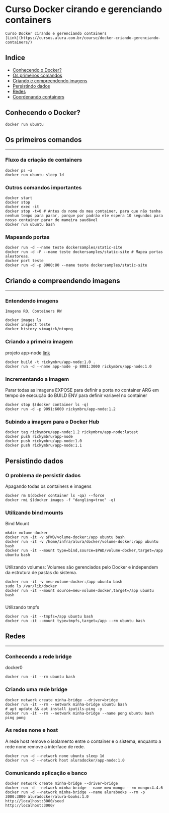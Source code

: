 # Curso Docker cirando e gerenciando containers
    Curso Docker cirando e gerenciando containers
    [Link](https://cursos.alura.com.br/course/docker-criando-gerenciando-containers/)
## Indice
- [Conhecendo o Docker?](#conhecendo-o-docker)
- [Os primeiros comandos](#os-primeiros-comandos)
- [Criando e compreendendo imagens](#criando-e-compreendendo-imagens)
- [Persistindo dados](#persistindo-dados)
- [Redes](#redes)
- [Coordenando containers](#coordenando-containers)


## Conhecendo o Docker?
```
docker run ubuntu
```
## Os primeiros comandos
***
### Fluxo da criação de containers
```
docker ps –a
docker run ubuntu sleep 1d
```
### Outros comandos importantes
```
docker start
docker stop
docker exec -it
docker stop -t=0 # Antes do nome do meu container, para que não tenha nenhum tempo para parar, porque por padrão ele espera 10 segundos para nosso container parar de maneira saudável
docker run ubuntu bash
```
### Mapeando portas
```
docker run -d --name teste dockersamples/static-site
docker run -d -P --name teste dockersamples/static-site # Mapea portas aleatoreas.
docker port teste
docker run -d -p 8080:80 --name teste dockersamples/static-site
```
## Criando e compreendendo imagens
***
### Entendendo imagens
    Imagens RO, Conteiners RW
```
docker images ls
docker inspect teste
docker history vimagick/ntopng
```
### Criando a primeira imagem
projeto app-node [link](https://github.com/danielartine/alura-docker/blob/aula-3/app-exemplo.zip?raw=true)
```
docker build -t rickymbru/app-node:1.0 .
docker run -d --name app-node -p 8081:3000 rickymbru/app-node:1.0
```
### Incrementando a imagem
Parar todas as imagens
EXPOSE para definir a porta no container
ARG em tempo de execução do BUILD
ENV para definir variavel no container
```
docker stop $(docker container ls -q)
docker run -d -p 9091:6000 rickymbru/app-node:1.2
```
### Subindo a imagem para o Docker Hub
```
docker tag rickymbru/app-node:1.2 rickymbru/app-node:latest
docker push rickymbru/app-node
docker push rickymbru/app-node:1.0
docker push rickymbru/app-node:1.1
```
## Persistindo dados

### O problema de persistir dados
Apagando todas os containers e imagens
```
docker rm $(docker container ls -qa) --force
docker rmi $(docker images -f "dangling=true" -q)
```
### Utilizando bind mounts
Bind Mount
``` 
mkdir volume-docker    
docker run -it -v $PWD/volume-docker:/app ubuntu bash
docker run -it -v /home/infra/alura/docker/volume-docker:/app ubuntu bash
docker run -it --mount type=bind,source=$PWD/volume-docker,target=/app ubuntu bash
```
### 
Utilizando volumes: Volumes são gerenciados pelo Docker e independem da estrutura de pastas do sistema.
``` 
docker run -it -v meu-volume-docker:/app ubuntu bash
sudo ls /var/lib/docker
docker run -it --mount source=meu-volume-docker,target=/app ubuntu bash
```
### 
Utilizando tmpfs
``` 
docker run -it --tmpfs=/app ubuntu bash
docker run -it --mount type=tmpfs,target=/app --rm ubuntu bash
```
## Redes
***
### Conhecendo a rede bridge
docker0
``` 
docker run -it --rm ubuntu bash
``` 
### Criando uma rede bridge
``` 
docker network create minha-bridge --driver=bridge
docker run -it --rm --network minha-bridge ubuntu bash
# apt update && apt install iputils-ping -y
docker run -it --rm --network minha-bridge --name pong ubuntu bash
ping pong
``` 
### As redes none e host
A rede host remove o isolamento entre o container e o sistema, enquanto a rede none remove a interface de rede.
```
docker run -d --network none ubuntu sleep 1d
docker run -d --network host aluradocker/app-node:1.0
```
### Comunicando aplicação e banco
```
docker network create minha-bridge --driver=bridge
docker run -d --network minha-bridge --name meu-mongo --rm mongo:4.4.6
docker run -d --network minha-bridge --name alurabooks --rm -p 3000:3000 aluradocker/alura-books:1.0
http://localhost:3000/seed
http://localhost:3000/
```

